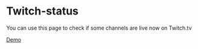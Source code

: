 # Twitch-status
You can use this page to check if some channels are live now on Twitch.tv

[Demo](http://tstatus.robbyvan.us)
